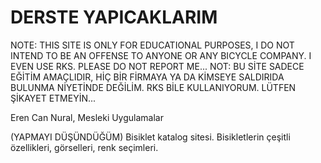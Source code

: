 # DERSTE YAPICAKLARIM

NOTE: THIS SITE IS ONLY FOR EDUCATIONAL PURPOSES, I DO NOT INTEND TO BE AN OFFENSE TO ANYONE OR ANY BICYCLE COMPANY. I EVEN USE RKS. PLEASE DO NOT REPORT ME...
NOT: BU SİTE SADECE EĞİTİM AMAÇLIDIR, HİÇ BİR FİRMAYA YA DA KİMSEYE SALDIRIDA BULUNMA NİYETİNDE DEĞİLİM. RKS BİLE KULLANIYORUM. LÜTFEN ŞİKAYET ETMEYİN...

Eren Can Nural, Mesleki Uygulamalar

(YAPMAYI DÜŞÜNDÜĞÜM)
Bisiklet katalog sitesi.
Bisikletlerin çeşitli özellikleri, görselleri, renk seçimleri.


